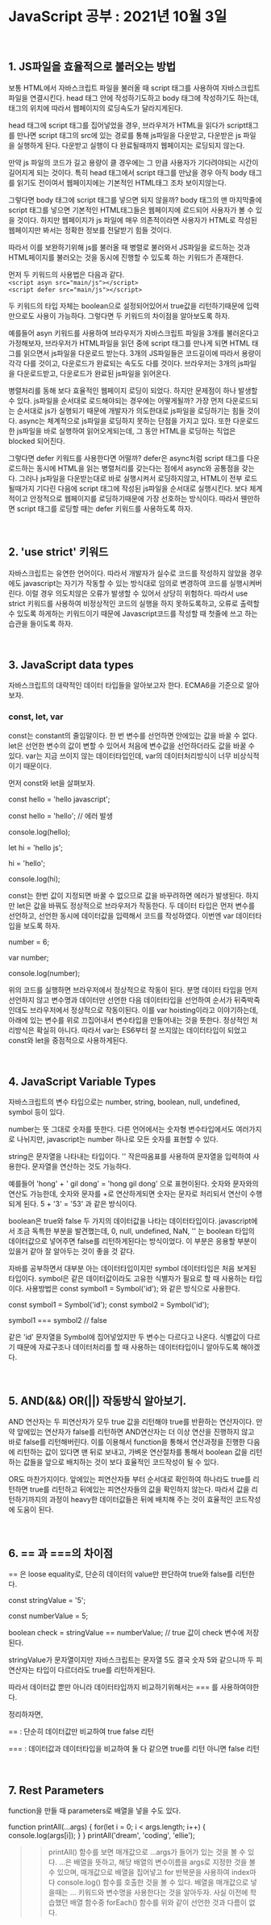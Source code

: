 # JavaScript 공부 : 2021년 10월 3일

<br>

## 1. JS파일을 효율적으로 불러오는 방법

보통 HTML에서 자바스크립트 파일을 불러올 때 script 태그를 사용하여 자바스크립트 파일을 연결시킨다. head 태그 안에 작성하기도하고 body 태그에 작성하기도 하는데, 태그의 위치에 따라서 웹페이지의 로딩속도가 달라지게된다.

head 태그에 script 태그를 집어넣었을 경우, 브라우저가 HTML을 읽다가 script태그를 만나면 script 태그의 src에 있는 경로를 통해 js파일을 다운받고, 다운받은 js 파일을 실행하게 된다. 다운받고 실행이 다 완료될때까지 웹페이지는 로딩되지 않는다.

만약 js 파일의 코드가 길고 용량이 클 경우에는 그 만큼 사용자가 기다려야되는 시간이 길어지게 되는 것이다. 특히 head 태그에서 script 태그를 만났을 경우 아직 body 태그를 읽기도 전이여서 웹페이지에는 기본적인 HTML태그 조차 보이지않는다.

그렇다면 body 태그에 script 태그를 넣으면 되지 않을까? body 태그의 맨 마지막줄에 script 태그를 넣으면 기본적인 HTML태그들은 웹페이지에 로드되어 사용자가 볼 수 있을 것이다. 하지만 웹페이지가 js 파일에 매우 의존적이라면 사용자가 HTML로 작성된 웹페이지만 봐서는 정확한 정보를 전달받기 힘들 것이다.

따라서 이를 보완하기위해 js를 불러올 때 병렬로 불러와서 JS파일을 로드하는 것과 HTML페이지를 불러오는 것을 동시에 진행할 수 있도록 하는 키워드가 존재한다.

먼저 두 키워드의 사용법은 다음과 같다.
<br />
`<script asyn src="main/js"></script>` <br />
`<script defer src="main/js"></script>` <br />

두 키워드의 타입 자체는 boolean으로 설정되어있어서 true값을 리턴하기때문에 입력만으로도 사용이 가능하다. 그렇다면 두 키워드의 차이점을 알아보도록 하자.

예를들어 asyn 키워드를 사용하여 브라우저가 자바스크립트 파일을 3개를 불러온다고 가정해보자, 브라우저가 HTML파일을 읽던 중에 script 태그를 만나게 되면 HTML 태그를 읽으면서 js파일을 다운로드 받는다. 3개의 JS파일들은 코드길이에 따라서 용량이 각각 다를 것이고, 다운로드가 완료되는 속도도 다를 것이다. 브라우저는 3개의 js파일을 다운로드받고, 다운로드가 완료된 js파일을 읽어온다.

병렬처리를 동해 보다 효율적인 웹페이지 로딩이 되었다. 하지만 문제점이 하나 발생할 수 있다. js파일을 순서대로 로드해야되는 경우에는 어떻게될까? 가장 먼저 다운로드되는 순서대로 js가 실행되기 때문에 개발자가 의도한대로 js파일을 로딩하기는 힘들 것이다. async는 체계적으로 js파일을 로딩하지 못하는 단점을 가지고 있다. 또한 다운로드한 js파일을 바로 실행하여 읽어오게되는데, 그 동안 HTML을 로딩하는 직업은 blocked 되어진다.

그렇다면 defer 키워드를 사용한다면 어떨까? defer은 async처럼 script 태그를 다운로드하는 동시에 HTML을 읽는 병렬처리를 갖는다는 점에서 async와 공통점을 갖는다. 그러나 js파일을 다운받는대로 바로 실행시켜서 로딩하지않고, HTML이 전부 로드될때가지 기다린 다음에 script 태그에 작성된 js파일을 순서대로 실행시킨다. 보다 체계적이고 안정적으로 웹페이지를 로딩하기때문에 가장 선호하는 방식이다. 따라서 웬만하면 script 태그를 로딩할 때는 defer 키워드를 사용하도록 하자.

<br>

## 2. 'use strict' 키워드

자바스크립트는 유연한 언어이다. 따라서 개발자가 실수로 코드를 작성하지 않았을 경우에도 javascript는 자기가 작동할 수 있는 방식대로 임의로 변경하여 코드를 실행시켜버린다. 이럴 경우 의도치않은 오류가 발생할 수 있어서 상당히 위험하다. 따라서 use strict 키워드를 사용하여 비정상적인 코드의 실행을 하지 못하도록하고, 오류로 출력할 수 있도록 하게하는 키워드이기 때문에 Javascript코드를 작성할 때 첫줄에 쓰고 하는 습관을 들이도록 하자.

<br>

## 3. JavaScript data types

자바스크립트의 대략적인 데이터 타입들을 알아보고자 한다. ECMA6을 기준으로 알아보자.

### const, let, var

const는 constant의 줄임말이다. 한 번 변수를 선언하면 안에있는 값을 바꿀 수 없다.
let은 선언한 변수의 값이 변할 수 있어서 처음에 변수값을 선언하더라도 값을 바꿀 수 있다. var는 지금 쓰이지 않는 데이터타입인데, var의 데이터처리방식이 너무 비상식적이기 때문이다.

먼저 const와 let을 살펴보자.

const hello = 'hello javascript';

const hello = 'hello'; // 에러 발생

console.log(hello);

let hi = 'hello js';

hi = 'hello';

console.log(hi);

const는 한번 값이 지정되면 바꿀 수 없으므로 값을 바꾸려하면 에러가 발생된다. 하지만 let은 값을 바꿔도 정상적으로 브라우저가 작동한다. 두 데이터 타입은 먼저 변수를 선언하고, 선언한 동시에 데이터값을 입력해서 코드를 작성하였다. 이번엔 var 데이터타입을 보도록 하자.

number = 6;

var number;

console.log(number);

위의 코드를 실행하면 브라우저에서 정상적으로 작동이 된다. 분명 데이터 타입을 먼저 선언하지 않고 변수명과 데이터만 선언한 다음 데이터타입을 선언하여 순서가 뒤죽박죽인데도 브라우저에서 정상적으로 작동이된다. 이를 var hoisting이라고 이야기하는데, 아래에 있는 변수를 위로 끄집어내서 변수타입을 만들어내는 것을 뜻한다. 정상적인 처리방식은 확실히 아니다. 따라서 var는 ES6부터 잘 쓰지않는 데이터타입이 되었고 const와 let을 중점적으로 사용하게된다.

<br />

## 4. JavaScript Variable Types

자바스크립트의 변수 타입으로는 number, string, boolean, null, undefined, symbol 등이 있다.

number는 뜻 그대로 숫자를 뜻한다. 다른 언어에서는 숫자형 변수타입에서도 여러가지로 나뉘지만, javascript는 number 하나로 모든 숫자를 표현할 수 있다.

string은 문자열을 나타내는 타입이다. '' 작은따옴표를 사용하여 문자열을 입력하여 사용한다. 문자열을 연산하는 것도 가능하다.

예를들어 'hong' + ' gil dong' = 'hong gil dong' 으로 표현이된다.
숫자와 문자와의 연산도 가능한데, 숫자와 문자를 +로 연산하게되면 숫자는 문자로 처리되서 연산이 수행되게 된다.
5 + '3' = '53' 과 같은 방식이다.

boolean은 true와 false 두 가지의 데이터값을 나타는 데이터타입이다. javascript에서 조금 독특한 부분을 발견했는데, 0, null, undefined, NaN, '' 는 boolean 타입의 데이터값으로 넣어주면 false를 리턴하게된다는 방식이었다. 이 부분은 응용할 부분이 있을거 같아 잘 알아두는 것이 좋을 것 같다.

자바를 공부하면서 대부분 아는 데이터타입이지만 symbol 데이터타입은 처음 보게된 타입이다. symbol은 같은 데이터값이라도 고유한 식별자가 필요로 할 때 사용하는 타입이다. 사용방법은 const symbol1 = Symbol('id'); 와 같은 방식으로 사용한다.

const symbol1 = Symbol('id');
const symbol2 = Symbol('id');

symbol1 === symbol2 // false

같은 'id' 문자열을 Symbol에 집어넣었지만 두 변수는 다르다고 나온다. 식별값이 다르기 때문에 자료구조나 데이터처리를 할 때 사용하는 데이터타입이니 알아두도록 해야겠다.

<br>

## 5. AND(&&) OR(||) 작동방식 알아보기.

AND 연산자는 두 피연산자가 모두 true 값을 리턴해야 true를 반환하는 연산자이다. 만약 앞에있는 연산자가 false를 리턴하면 AND연산자는 더 이상 연산을 진행하지 않고 바로 false를 리턴해버린다. 이를 이용해서 function을 통해서 연산과정을 진행한 다음에 리턴하는 값이 있다면 맨 뒤로 보내고, 가벼운 연산절차를 통해서 boolean 값을 리턴하는 값들을 앞으로 배치하는 것이 보다 효율적인 코드작성이 될 수 있다.

OR도 마찬가지이다. 앞에있는 피연산자들 부터 순서대로 확인하여 하나라도 true를 리턴하면 true를 리턴하고 뒤에있는 피연산자들의 값을 확인하지 않는다. 따라서 값을 리턴하기까지의 과정이 heavy한 데이터값들은 뒤에 배치해 주는 것이 효율적인 코드작성에 도움이 된다.

<br />

## 6. == 과 ===의 차이점

== 은 loose equality로, 단순히 데이터의 value만 판단하여 true와 false를 리턴한다.

const stringValue = '5';

const numberValue = 5;

boolean check = stringValue == numberValue; // true 값이 check 변수에 저장된다.

stringValue가 문자열이지만 자바스크립트는 문자열 5도 결국 숫자 5와 같으니까 두 피연산자는 타입이 다르더라도 true를 리턴하게된다.

따라서 데이터값 뿐만 아니라 데이터타입까지 비교하기위해서는 === 를 사용하여야한다.

정리하자면,

== : 단순히 데이터값만 비교하여 true false 리턴

=== : 데이터값과 데이터타입을 비교하여 둘 다 같으면 true를 리턴 아니면 false 리턴

<br />

## 7. Rest Parameters

function을 만들 때 parameters로 배열을 넣을 수도 있다.

function printAll(...args) {
for(let i = 0; i < args.length; i++) {
console.log(args[i]);
}
}
printAll('dream', 'coding', 'ellie');

> > printAll() 함수를 보면 매개값으로 ...args가 들어가 있는 것을 볼 수 있다. ...은 배열을 뜻하고, 해당 배열의 변수이름을 args로 지정한 것을 볼 수 있으며, 매개값으로 배열을 집어넣고 for 반복문을 사용하여 index마다 console.log() 함수를 호출한 것을 볼 수 있다. 배열을 매개값으로 넣을때는 ... 키워드와 변수명을 사용한다는 것을 알아두자. 사실 이전에 학습했던 배열 함수중 forEach() 함수를 위와 같이 선언한 것과 다름이 없다.
